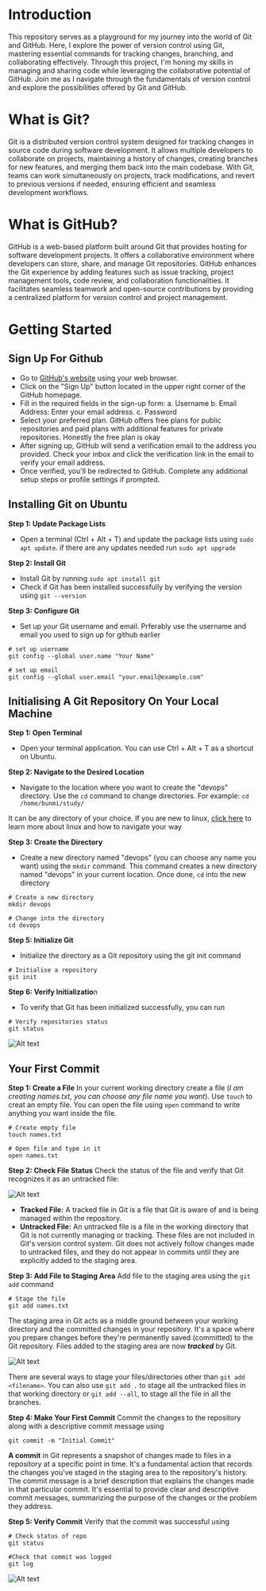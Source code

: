 # Introduction
This repository serves as a playground for my journey into the world of Git and GitHub. Here, I explore the power of version control using Git, mastering essential commands for tracking changes, branching, and collaborating effectively. Through this project, I'm honing my skills in managing and sharing code while leveraging the collaborative potential of GitHub. Join me as I navigate through the fundamentals of version control and explore the possibilities offered by Git and GitHub.

# What is Git?
Git is a distributed version control system designed for tracking changes in source code during software development. It allows multiple developers to collaborate on projects, maintaining a history of changes, creating branches for new features, and merging them back into the main codebase. With Git, teams can work simultaneously on projects, track modifications, and revert to previous versions if needed, ensuring efficient and seamless development workflows.

# What is GitHub?
GitHub is a web-based platform built around Git that provides hosting for software development projects. It offers a collaborative environment where developers can store, share, and manage Git repositories. GitHub enhances the Git experience by adding features such as issue tracking, project management tools, code review, and collaboration functionalities. It facilitates seamless teamwork and open-source contributions by providing a centralized platform for version control and project management.

# Getting Started

## Sign Up For Github
- Go to [GitHub's website](https://github.com/) using your web browser.
- Click on the "Sign Up" button located in the upper right corner of the GitHub homepage.
- Fill in the required fields in the sign-up form:
      a. Username
      b. Email Address: Enter your email address.
      c. Password
- Select your preferred plan. GitHub offers free plans for public repositories and paid plans with additional features for private repositories. Honestly the free plan is okay
- After signing up, GitHub will send a verification email to the address you provided. Check your inbox and click the verification link in the email to verify your email address.
- Once verified, you'll be redirected to GitHub. Complete any additional setup steps or profile settings if prompted.


## Installing Git on Ubuntu
**Step 1: Update Package Lists**
- Open a terminal (Ctrl + Alt + T) and update the package lists using `sudo apt update`. if there are any updates needed run `sudo apt upgrade`

**Step 2: Install Git**
- Install Git by running `sudo apt install git`
- Check if Git has been installed successfully by verifying the version using `git --version`

**Step 3: Configure Git**
- Set up your Git username and email. Prferably use the username and email you used to sign up for github earlier

```
# set up username
git config --global user.name "Your Name"

# set up email
git config --global user.email "your.email@example.com"
```
## Initialising A Git Repository On Your Local Machine
**Step 1: Open Terminal**
- Open your terminal application. You can use Ctrl + Alt + T as a shortcut on Ubuntu.

**Step 2: Navigate to the Desired Location**
- Navigate to the location where you want to create the "devops" directory. Use the `cd` command to change directories. For example: `cd /home/bunmi/study/`

It can be any directory of your choice. If you are new to linux, [click here](https://github.com/B-Akapo/Darey.io/blob/main/project1-linux-commands/README.md) to learn more about linux and how to navigate your way

**Step 3: Create the Directory**
- Create a new directory named "devops" (you can choose any name you want) using the `mkdir` command. This command creates a new directory named "devops" in your current location. Once done, `cd` into the new directory

```
# Create a new directory
mkdir devops

# Change into the directory
cd devops
```
**Step 5: Initialize Git**
- Initialize the directory as a Git repository using the git init command

```
# Initialise a repository
git init
```
**Step 6: Verify Initializatio**n
- To verify that Git has been initialized successfully, you can run
```
# Verify repositories status
git status
```
![Alt text](https://github.com/B-Akapo/Darey.io/blob/main/project2-git/images/initialising-git.png)

## Your First Commit
**Step 1: Create a File**
In your current working directory create a file (_I am creating names.txt, you can choose any file name you want_). Use `touch` to creat an empty file. You can open the file using `open` command to write anything you want inside the file. 

```
# Create empty file
touch names.txt

# Open file and type in it
open names.txt
```
**Step 2: Check File Status**
Check the status of the file and verify that Git recognizes it as an untracked file:

![Alt text](https://github.com/B-Akapo/Darey.io/blob/main/project2-git/images/untracked-file.png)

- **Tracked File:** A tracked file in Git is a file that Git is aware of and is being managed within the repository.
- **Untracked File:** An untracked file is a file in the working directory that Git is not currently managing or tracking. These files are not included in Git's version control system. Git does not actively follow changes made to untracked files, and they do not appear in commits until they are explicitly added to the staging area.

**Step 3: Add File to Staging Area**
Add file to the staging area using the `git add` command

```
# Stage the file
git add names.txt
```
The staging area in Git acts as a middle ground between your working directory and the committed changes in your repository. It's a space where you prepare changes before they're permanently saved (committed) to the Git repository. Files added to the staging area are now _**tracked**_ by Git. 

![Alt text](https://github.com/B-Akapo/Darey.io/blob/main/project2-git/images/untracked-file.png)

There are several ways to stage your files/directories other than `git add <filename>`. You can also use `git add .` to stage all the untracked files in that working directory or `git add --all`, to stage all the file in all the branches.

**Step 4: Make Your First Commit**
Commit the changes to the repository along with a descriptive commit message using
```
git commit -m "Initial Commit"
```
**A commit** in Git represents a snapshot of changes made to files in a repository at a specific point in time. It's a fundamental action that records the changes you've staged in the staging area to the repository's history. The commit message is a brief description that explains the changes made in that particular commit. It's essential to provide clear and descriptive commit messages, summarizing the purpose of the changes or the problem they address.

**Step 5: Verify Commit**
Verify that the commit was successful using
```
# Check status of repo
git status

#Check that commit was logged
git log
```
![Alt text](https://github.com/B-Akapo/Darey.io/blob/main/project2-git/images/initial-commit.png)





